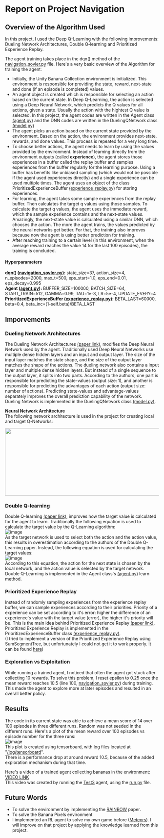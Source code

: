 # Report on Project Navigation

## Overview of the Algorithm Used

In this project, I used the Deep Q-Learning with the following improvements: Dueling Network Architectures, Double Q-learning and Prioritized Experience Replay.  

The agent training takes place in the dqn() method of the [navigation_sovler.py](https://github.com/fahimfss/RL/blob/master/ProjectNavigationMain/navigation_sovler.py) file. Here's a very basic overview of the Algorithm for training the agent:
- Initially, the Unity Banana Collection environment is initialized. This environment is responsible for providing the state, reward, next-state and done (if an episode is completed) values.
- An agent object is created which is responsible for selecting an action based on the current state. In Deep Q-Learning, the action is selected using a Deep Neural Network, which predicts the Q values for all actions, given a state. Usually the action with the hightest Q value is selected. In this project, the agent codes are written in the Agent class [(agent.py)](https://github.com/fahimfss/RL/blob/master/ProjectNavigationMain/agent.py) and the DNN codes are written in the DuelingQNetwork class [(model.py)](https://github.com/fahimfss/RL/blob/master/ProjectNavigationMain/model.py)
- The agent picks an action based on the current state provided by the environment. Based on the action, the environment provides next-state, rewards, and done values. This process is repeated for a very long time. 
- To choose better actions, the agent needs to learn by using the values provided by the environment. Instead of learning directly from the environment outputs (called **experience**), the agent stores those experiences in a buffer called the replay buffer and samples experiences from the buffer regularly for the learning purpose. Using a buffer has benefits like unbiased sampling (which would not be possible if the agent used experiences directly) and a single experience can be used multiple times. The agent uses an object of the class PrioritizedExperienceBuffer [(experience_replay.py)](https://github.com/fahimfss/RL/blob/master/ProjectNavigationMain/experience_replay.py) for storing experiences.
- For learning, the agent takes some sample experiences from the replay buffer. Then calculates the target q values using those samples. To calculate the target q values, the agent uses the immediate reward, which the sample experience contains and the next-state values. Amazingly, the next-state value is calculated using a similar DNN, which chooses the action. The more the agent trains, the values predicted by the neural networks get better. For that, the training also improves because now the agent is using better prediction for training. 
- After reaching training to a certain level (in this environment, when the average reward reaches the value 14 for the last 100 episodes), the training is concluded. 

#### Hyperparameters
**dqn() ([navigation_sovler.py](https://github.com/fahimfss/RL/blob/master/ProjectNavigationMain/navigation_sovler.py)):** state_size=37, action_size=4, n_episodes=2000, max_t=500, eps_start=1.0, eps_end=0.01, eps_decay=0.995  
**Agent ([agent.py](https://github.com/fahimfss/RL/blob/master/ProjectNavigationMain/agent.py)):** BUFFER_SIZE=100000, BATCH_SIZE=64, START_TRAIN=512, GAMMA=0.99, TAU=1e-3, LR=5e-4, UPDATE_EVERY=4  
**PrioritizedExperienceBuffer ([experience_replay.py](https://github.com/fahimfss/RL/blob/master/ProjectNavigationMain/experience_replay.py)):** BETA_LAST=60000, beta=0.4, beta_inc=(1-self.beta)/BETA_LAST

## Imporvements
### Dueling Network Architectures
The Dueling Network Architectures [(paper link)](https://arxiv.org/abs/1511.06581), modifies the Deep Neural Network used by the agent. Traditionally used  Deep Neural Networks use multiple dense hidden layers and an input and output layer. The size of the input layer matches the state shape, and the size of the output layer matches the shape of the actions. The dueling network also contains a input layer and multiple dense hidden layers. But instead of a single sequence to the output layer, it splits into two parts. According to the authors, one part is responsible for predicting the state-values (output size: 1), and another is responsible for predicting the advantages of each action (output size: number of actions). Predicting state-values and advantage-values separately improves the overall prediction capability of the network.  
Dueling Network is implemented in the DuelingQNetwork class [(model.py)](https://github.com/fahimfss/RL/blob/master/ProjectNavigationMain/model.py).
  
**Neural Network Architecture**  
The following network architecture is used in the project for creating local and target Q-Networks:  
  
<img src="https://user-images.githubusercontent.com/8725869/113427519-fc5b1e80-93f6-11eb-849c-318771f911d2.png" width="600" height="220">
 
### Double Q-learning
Double Q-learning [(paper link)](https://arxiv.org/abs/1509.06461), improves how the target value is calculated for the agent to learn. Traditionally the following equation is used to calculate the target value by the Q-Learning algorithm:  
![image](https://user-images.githubusercontent.com/8725869/113436312-4e577080-9406-11eb-8869-201f0515257c.png)  
As the target network is used to select both the action and the action value, this results in overestimation according to the authors of the Double Q-Learning paper. Instead, the following equation is used for calculating the target values:  
![image](https://user-images.githubusercontent.com/8725869/113436845-44823d00-9407-11eb-9a9b-d4d9121fb54e.png)  
According to this equation, the action for the next state is chosen by the local network, and the action value is selected by the target network.  
Double Q-Learning is implemented in the Agent class's [(agent.py)](https://github.com/fahimfss/RL/blob/master/ProjectNavigationMain/agent.py) learn method.

### Prioritized Experience Replay
Instead of randomly sampling experiences from the experience replay buffer, we can sample experiences according to their priorities. Priority of a experience can be set according to it's error: higher the difference of an experience's value with the target value (error), the higher it's priority will be. This is the main idea behind Prioritized Experience Replay [(paper link)](https://arxiv.org/abs/1511.05952). 
Prioritized Experience Replay is implemented in the PrioritizedExperienceBuffer class [(experience_replay.py)](https://github.com/fahimfss/RL/blob/master/ProjectNavigationMain/experience_replay.py).  
(I tried to implement a version of the Prioritized Experience Replay using SumSegmentTree, but unfortunately I could not get it to work properly. It can be found [here](https://github.com/fahimfss/RL/blob/master/ProjectNavigationMain/experience_replay_sum_tree.py))  

### Exploration vs Exploitation
While running a trained agent, I noticed that often the agent got stuck after collecting 10 rewards. To solve this problem, I reset epsilon to 0.25 once the mean reward reaches 10.5 (line 100, [navigation_sovler.py](https://github.com/fahimfss/RL/blob/master/ProjectNavigationMain/navigation_sovler.py)) during training. This made the agent to explore more at later episodes and resulted in an overall better policy.  

## Results
The code in its current state was able to achieve a mean score of 14 over 100 episodes in three different runs. Random was not seeded in the different runs. Here's a plot of the mean reward over 100 episodes vs episode number for the three runs:  
![image](https://user-images.githubusercontent.com/8725869/113443937-b745e500-9414-11eb-8748-23029e065d99.png)  
This plot is created using tensorboard, with log files located at "[/log/tensorboard](https://github.com/fahimfss/RL/tree/master/ProjectNavigationMain/log/tensorboard)".  
There is a performance drop at around reward 10.5, because of the added exploration mechanism during that time. 

Here's a video of a trained agent collecting bananas in the environment:  
[VIDEO LINK](https://user-images.githubusercontent.com/8725869/113444334-80bc9a00-9415-11eb-9f55-61d8de9f4804.mp4)  
This video was created by running the [Test3](https://github.com/fahimfss/RL/tree/master/ProjectNavigationMain/checkpoints) agent, using the [run.py](https://github.com/fahimfss/RL/blob/master/ProjectNavigationMain/run.py) file.  

## Future Words
- To solve the environment by implementing the [RAINBOW](https://arxiv.org/abs/1710.02298) paper.  
- To solve the Banana Pixels environment
- I implemented an RL agent to solve my own game before ([Meteors](https://github.com/fahimfss/RL/tree/master/DQN)). I will improve on that project by applying the knowledge learned from this project. 
